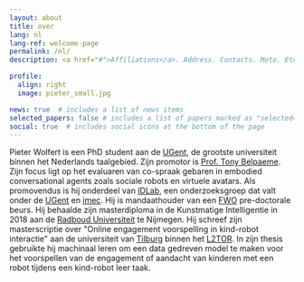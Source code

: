 ```yaml
---
layout: about
title: over
lang: nl
lang-ref: welcome-page
permalink: /nl/
description: <a href="#">Affiliations</a>. Address. Contacts. Moto. Etc.

profile:
  align: right
  image: pieter_small.jpg

news: true  # includes a list of news items
selected_papers: false # includes a list of papers marked as "selected={true}"
social: true  # includes social icons at the bottom of the page
---
```

Pieter Wolfert is een PhD student aan de [UGent](https://ugent.be), de grootste universiteit binnen het Nederlands taalgebied. Zijn promotor is [Prof. Tony Belpaeme](https://www.tonybelpaeme.me). Zijn focus ligt op het evaluaren van co-spraak gebaren in embodied conversational agents zoals sociale robots en virtuele avatars. Als promovendus is hij onderdeel van [IDLab](https://idlab.technology/), een onderzoeksgroep dat valt onder de [UGent](https://ugent.be) en [imec](https://www.imec.be). Hij is mandaathouder van een [FWO](https://www.fwo.be) pre-doctorale beurs. Hij behaalde zijn masterdiploma in de Kunstmatige Intelligentie in 2018 aan de [Radboud Universiteit](https://www.ru.nl) te Nijmegen. Hij schreef zijn masterscriptie over "Online engagement voorspelling in kind-robot interactie" aan de universiteit van [Tilburg](https://www.tilburguniversity.edu) binnen het [L2TOR](http://l2tor.eu). In zijn thesis gebruikte hij machinaal leren om een data gedreven model te maken voor het voorspellen van de engagement of aandacht van kinderen met een robot tijdens een kind-robot leer taak.
